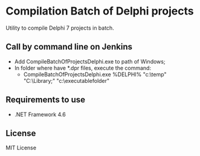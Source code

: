 # Compilation Batch of Delphi projects

Utility to compile Delphi 7 projects in batch.

## Call by command line on Jenkins


 - Add CompileBatchOfProjectsDelphi.exe to path of Windows;
 - In folder where have *.dpr files, execute the command: 
   - CompileBatchOfProjectsDelphi.exe %DELPHI% "c:\temp" "C:\Library;" "c:\executablefolder"


  
## Requirements to use

- .NET Framework 4.6

## License

MIT License

